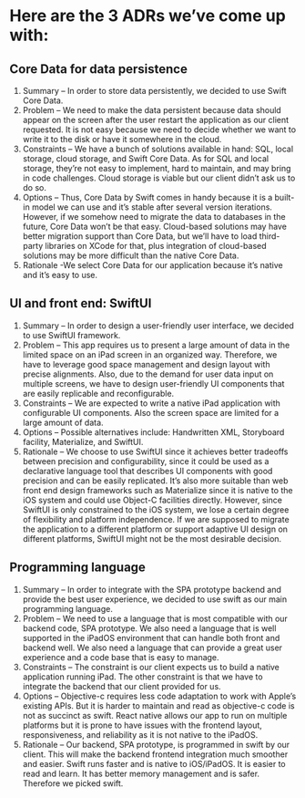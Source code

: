 # Here are the 3 ADRs we’ve come up with:

## Core Data for data persistence
1. Summary – In order to store data persistently, we decided to use Swift Core Data. 
2. Problem – We need to make the data persistent because data should appear on the screen after the user restart the application as our client requested. It is not easy because we need to decide whether we want to write it to the disk or have it somewhere in the cloud.
3. Constraints – We have a bunch of solutions available in hand: SQL, local storage, cloud storage, and Swift Core Data. As for SQL and local storage, they’re not easy to implement, hard to maintain, and may bring in code challenges. Cloud storage is viable but our client didn’t ask us to do so.
4. Options – Thus, Core Data by Swift comes in handy because it is a built-in model we can use and it’s stable after several version iterations. However, if we somehow need to migrate the data to databases in the future, Core Data won’t be that easy. Cloud-based solutions may have better migration support than Core Data, but we’ll have to load third-party libraries on XCode for that, plus integration of cloud-based solutions may be more difficult than the native Core Data.
5. Rationale -We select Core Data for our application because it’s native and it’s easy to use.

## UI and front end: SwiftUI
1. Summary – In order to design a user-friendly user interface, we decided to use SwiftUI framework.
2. Problem – This app requires us to present a large amount of data in the limited space on an iPad screen in an organized way. Therefore, we have to leverage good space management and design layout with precise alignments. Also, due to the demand for user data input on multiple screens, we have to design user-friendly UI components that are easily replicable and reconfigurable. 
3. Constraints – We are expected to write a native iPad application with configurable  UI components. Also the screen space are limited for a large amount of data.
4. Options – Possible alternatives include: Handwritten XML, Storyboard facility, Materialize, and SwiftUI.
5. Rationale – We choose to use SwiftUI since it achieves better tradeoffs between precision and configurability, since it could be used as a declarative language tool that describes UI components with good precision and can be easily replicated. It’s also more suitable than web front end design frameworks such as Materialize since it is native to the iOS system and could use Object-C facilities directly. However, since SwiftUI is only constrained to the iOS system, we lose a certain degree of flexibility and platform independence. If we are supposed to migrate the application to a different platform or support adaptive UI design on different platforms, SwiftUI might not be the most desirable decision.

## Programming language
1. Summary – In order to integrate with the SPA prototype backend and provide the best user experience, we decided to use swift as our main programming language.
2. Problem – We need to use a language that is most compatible with our backend code, SPA prototype. We also need a language that is well supported in the iPadOS environment that can handle both front and backend well. We also need a language that can provide a great user experience and a code base that is easy to manage.
3. Constraints – The constraint is our client expects us to build a native application running iPad. The other constraint is that we have to integrate the backend that our client provided for us.
4. Options – Objective-c requires less code adaptation to work with Apple’s existing APIs. But it is harder to maintain and read as objective-c code is not as succinct as swift. React native allows our app to run on multiple platforms but it is prone to have issues with the frontend layout, responsiveness, and reliability as it is not native to the iPadOS.
5. Rationale – Our backend, SPA prototype, is programmed in swift by our client. This will make the backend frontend integration much smoother and easier. Swift runs faster and is native to iOS/iPadOS. It is easier to read and learn. It has better memory management and is safer. Therefore we picked swift.

